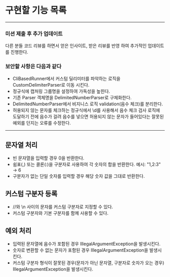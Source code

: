 # 구현할 기능 목록

---
### 미션 제출 후 추가 업데이트

다른 분들 코드 리뷰를 하면서 얻은 인사이트, 받은 리뷰를 반영 하여 추가적인 업데이트를 진행한다.

### 보안할 사항은 다음과 같다

- CliBasedRunner에서 커스텀 딜리미터를 파악하는 로직을 CustomDelimiterParser로 이동 시킨다.
- 정규식에 캡처링 그룹명을 설정하여 가독성을 높힌다.
- 기존 Parser 객체명을 DelimitedNumberParser로 구체화한다.
- DelimitedNumberParser에서 비지니스 로직 validation(음수 체크)를 분리한다.
- 허용되지 않는 문자를 체크하는 정규식에서 \\d를 사용해서 음수 체크 검사 로직에 도달하기 전에 음수가 걸려 음수를 넣으면 허용되지 않는 문자가 들어있다는 잘못된 예외를 던지는 오류를 수정한다.
---

## 문자열 처리

- 빈 문자열을 입력할 경우 0을 반환한다.
- 쉼표(,) 또는 콜론(:)을 구분자로 사용하여 각 숫자의 합을 반환한다. 예시: "1,2:3" → 6
- 구분자가 없는 단일 숫자를 입력할 경우 해당 숫자 값을 그대로 반환한다.

## 커스텀 구분자 등록

- //와 \n 사이의 문자를 커스텀 구분자로 지정할 수 있다.
- 커스텀 구분자와 기본 구분자를 함께 사용할 수 있다.

## 예외 처리

- 입력된 문자열에 음수가 포함된 경우 IllegalArgumentException을 발생시킨다.
- 숫자로 변환할 수 없는 문자가 포함된 경우 IllegalArgumentException을 발생시킨다.
- 커스텀 구분자 형식이 잘못된 경우(문자가 아닌 문자열, 구분자로 숫자가 오는 경우) IllegalArgumentException을 발생시킨다.

